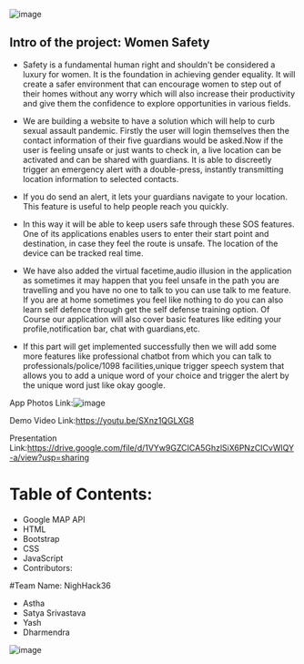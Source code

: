   ![image](https://user-images.githubusercontent.com/78973509/114281861-737b5d00-9a5e-11eb-96ba-42bebbe0b3e1.png)   
  
  


## Intro of the project: Women Safety

* Safety is a fundamental human right and shouldn't be considered a luxury for women. It is the foundation in achieving gender equality. It will create a safer environment that can encourage women to step out of their homes without any worry which will also increase their productivity and give them the confidence to explore opportunities in various fields.

* We are building a website to have a solution which will help to curb sexual assault pandemic. Firstly the user will login themselves then the contact information of their five guardians would be asked.Now if the user is feeling unsafe or just wants to check in, a live location can be activated and can be shared with guardians. It is able to discreetly trigger an emergency alert with a double-press, instantly transmitting location information to selected contacts.
*  If you do send an alert, it lets your guardians navigate to your location. This feature is useful to help people reach you quickly. 
*  In this way it will be able to keep users safe through these SOS features. One of its applications enables users to enter their start point and destination, in case they feel the route is unsafe. The location of the device can be tracked real time.
*  We have also added the virtual facetime,audio illusion in the application as sometimes it may happen that you feel unsafe in the path you are travelling and you have no one to talk to you can use talk to me feature. If you are at home sometimes you feel like nothing to do you can also learn self defence through get the self defense training option. Of Course our application will also cover basic features like editing your profile,notification bar, chat with guardians,etc.
*   If this part will get implemented successfully then we will add some more features like professional chatbot from which you can talk to professionals/police/1098 facilities,unique trigger speech system that allows you to add a unique word of your choice and trigger the alert by the unique word just like okay google.


App Photos Link:![image](https://user-images.githubusercontent.com/78973509/114292548-d72c7700-9aac-11eb-9ba9-025fb9ee7e0b.png)





Demo Video Link:https://youtu.be/SXnz1QGLXG8


Presentation Link:https://drive.google.com/file/d/1VYw9GZCICA5GhzlSiX6PNzCICvWlQY-a/view?usp=sharing

# Table of Contents:
* Google MAP API
* HTML
* Bootstrap
* CSS
* JavaScript
* Contributors:


#Team Name: NighHack36

* Astha 
* Satya Srivastava
* Yash
* Dharmendra










![image](https://user-images.githubusercontent.com/78973509/114281861-737b5d00-9a5e-11eb-96ba-42bebbe0b3e1.png)
